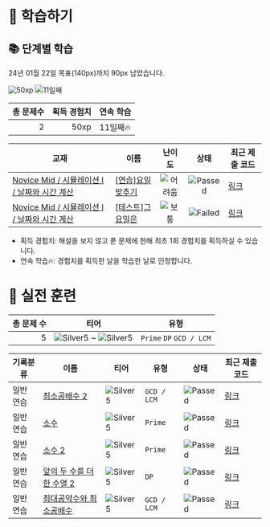# 📖 학습하기

## 📚 단계별 학습
24년 01월 22일 목표(140px)까지 90px 남았습니다.

![50xp](https://img.shields.io/badge/EXP-50xp-%235cb85c.svg?for-the-badge)
![11일째](https://img.shields.io/badge/연속학습-11일째-%23E34F26.svg?for-the-badge)

|총 문제수|획득 경험치|연속 학습|
|---:|---:|---|
2|50xp|11일째🔥|

|교재|이름|난이도|상태|최근 제출 코드|
|---|---|:---:|:---:|---|
|[Novice Mid / 시뮬레이션 I / 날짜와 시간 계산](https://www.codetree.ai/missions?missionId=5)|[[연습]요일 맞추기](https://www.codetree.ai/missions/5/problems/guess-day-of-week)|![어려움][hard]|![Passed][passed]|[링크](https://github.com/Devwon-1999/codetree-TILs/blob/main/240122/%EC%9A%94%EC%9D%BC%20%EB%A7%9E%EC%B6%94%EA%B8%B0/guess-day-of-week.py)|
|[Novice Mid / 시뮬레이션 I / 날짜와 시간 계산](https://www.codetree.ai/missions?missionId=5)|[[테스트]그 요일은](https://www.codetree.ai/missions/5/problems/the-day-of-the-day)|![보통][medium]|![Failed][failed]|[링크](https://github.com/Devwon-1999/codetree-TILs/blob/main/240122/%EA%B7%B8%20%EC%9A%94%EC%9D%BC%EC%9D%80/the-day-of-the-day.py)|


* 획득 경험치: 해설을 보지 않고 푼 문제에 한해 최초 1회 경험치를 획득하실 수 있습니다.
* 연속 학습🔥: 경험치를 획득한 날을 학습한 날로 인정합니다.


# 🥇 실전 훈련
|총 문제 수|티어|유형|
|---:|---|---|
|5|![Silver5][s5] ~ ![Silver5][s5]|`Prime` `DP` `GCD / LCM`|

|기록분류|이름|티어|유형|상태|최근 제출 코드|
|---|---|---|---|---|---|
|일반 연습|[최소공배수 2](https://www.codetree.ai/training-field/search/problems/least-common-multiple-2)|![Silver5][s5]|`GCD / LCM`|![Passed][passed]|[링크](https://github.com/Devwon-1999/codetree-TILs/blob/main/240122/%EC%B5%9C%EC%86%8C%EA%B3%B5%EB%B0%B0%EC%88%98%202/least-common-multiple-2.py)|
|일반 연습|[소수](https://www.codetree.ai/training-field/search/problems/prime-number)|![Silver5][s5]|`Prime`|![Passed][passed]|[링크](https://github.com/Devwon-1999/codetree-TILs/blob/main/240122/%EC%86%8C%EC%88%98/prime-number.py)|
|일반 연습|[소수 2](https://www.codetree.ai/training-field/search/problems/prime-number-2)|![Silver5][s5]|`Prime`|![Passed][passed]|[링크](https://github.com/Devwon-1999/codetree-TILs/blob/main/240122/%EC%86%8C%EC%88%98%202/prime-number-2.py)|
|일반 연습|[앞의 두 수를 더한 수열 2](https://www.codetree.ai/training-field/search/problems/a-sequence-by-adding-the-previous-two-numbers-2)|![Silver5][s5]|`DP`|![Passed][passed]|[링크](https://github.com/Devwon-1999/codetree-TILs/blob/main/240122/%EC%95%9E%EC%9D%98%20%EB%91%90%20%EC%88%98%EB%A5%BC%20%EB%8D%94%ED%95%9C%20%EC%88%98%EC%97%B4%202/a-sequence-by-adding-the-previous-two-numbers-2.py)|
|일반 연습|[최대공약수와 최소공배수](https://www.codetree.ai/training-field/search/problems/greatest-common-divisor-and-least-common-multiple)|![Silver5][s5]|`GCD / LCM`|![Passed][passed]|[링크](https://github.com/Devwon-1999/codetree-TILs/blob/main/240122/%EC%B5%9C%EB%8C%80%EA%B3%B5%EC%95%BD%EC%88%98%EC%99%80%20%EC%B5%9C%EC%86%8C%EA%B3%B5%EB%B0%B0%EC%88%98/greatest-common-divisor-and-least-common-multiple.py)|










[b5]: https://img.shields.io/badge/Bronze_5-%235D3E31.svg
[b4]: https://img.shields.io/badge/Bronze_4-%235D3E31.svg
[b3]: https://img.shields.io/badge/Bronze_3-%235D3E31.svg
[b2]: https://img.shields.io/badge/Bronze_2-%235D3E31.svg
[b1]: https://img.shields.io/badge/Bronze_1-%235D3E31.svg
[s5]: https://img.shields.io/badge/Silver_5-%23394960.svg
[s4]: https://img.shields.io/badge/Silver_4-%23394960.svg
[s3]: https://img.shields.io/badge/Silver_3-%23394960.svg
[s2]: https://img.shields.io/badge/Silver_2-%23394960.svg
[s1]: https://img.shields.io/badge/Silver_1-%23394960.svg
[g5]: https://img.shields.io/badge/Gold_5-%23FFC433.svg
[g4]: https://img.shields.io/badge/Gold_4-%23FFC433.svg
[g3]: https://img.shields.io/badge/Gold_3-%23FFC433.svg
[g2]: https://img.shields.io/badge/Gold_2-%23FFC433.svg
[g1]: https://img.shields.io/badge/Gold_1-%23FFC433.svg
[p5]: https://img.shields.io/badge/Platinum_5-%2376DDD8.svg
[p4]: https://img.shields.io/badge/Platinum_4-%2376DDD8.svg
[p3]: https://img.shields.io/badge/Platinum_3-%2376DDD8.svg
[p2]: https://img.shields.io/badge/Platinum_2-%2376DDD8.svg
[p1]: https://img.shields.io/badge/Platinum_1-%2376DDD8.svg
[passed]: https://img.shields.io/badge/Passed-%23009D27.svg
[failed]: https://img.shields.io/badge/Failed-%23D24D57.svg
[easy]: https://img.shields.io/badge/쉬움-%235cb85c.svg?for-the-badge
[medium]: https://img.shields.io/badge/보통-%23FFC433.svg?for-the-badge
[hard]: https://img.shields.io/badge/어려움-%23D24D57.svg?for-the-badge